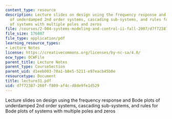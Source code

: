 ```yaml
---
content_type: resource
description: Lecture slides on design using the frequency response and Bode plots
  of underdamped 2nd order systems, cascading sub-systems, and rules for Bode plots
  of systems with multiple poles and zeros
file: /courses/2-004-systems-modeling-and-control-ii-fall-2007/d7f72387260ff809af4cd8de9fe1d529_lecture31.pdf
file_size: 176807
file_type: application/pdf
learning_resource_types:
- Lecture Notes
license: https://creativecommons.org/licenses/by-nc-sa/4.0/
ocw_type: OCWFile
parent_title: Lecture Notes
parent_type: CourseSection
parent_uid: d1eeb003-70a1-b8e5-5211-e97eacb45b0e
resourcetype: Document
title: lecture31.pdf
uid: d7f72387-260f-f809-af4c-d8de9fe1d529
---
```

Lecture slides on design using the frequency response and Bode plots of underdamped 2nd order systems, cascading sub-systems, and rules for Bode plots of systems with multiple poles and zeros